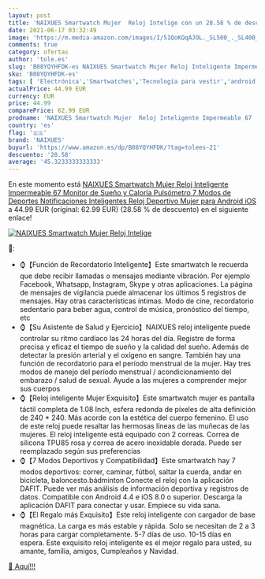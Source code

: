 ```yaml
---
layout: post
title: 'NAIXUES Smartwatch Mujer  Reloj Intelige con un 28.58 % de descuento'
date: 2021-06-17 03:32:49
image: 'https://m.media-amazon.com/images/I/51QoKQqAJOL._SL500_._SL400_.jpg'
comments: true
category: ofertas
author: 'tole.es'
slug: 'B08YQYHFDK-es NAIXUES Smartwatch Mujer Reloj Inteligente Impermeable 67...'
sku: 'B08YQYHFDK-es'
tags: [ 'Electrónica','Smartwatches','Tecnología para vestir','android','naixues', ]
actualPrice: 44.99 EUR
currency: EUR
price: 44.99
comparePrice: 62.99 EUR
prodname: 'NAIXUES Smartwatch Mujer  Reloj Inteligente Impermeable 67  Monitor de Sueño y Caloría Pulsómetro  7 Modos de Deportes  Notificaciones Inteligentes  Reloj Deportivo Mujer para Android iOS'
country: 'es'
flag: '🇪🇸'
brand: 'NAIXUES'
buyurl: 'https://www.amazon.es/dp/B08YQYHFDK/?tag=tolees-21'
descuento: '28.58'
average: '45.3233333333333'
---
```


En este momento está [NAIXUES Smartwatch Mujer  Reloj Inteligente Impermeable 67  Monitor de Sueño y Caloría Pulsómetro  7 Modos de Deportes  Notificaciones Inteligentes  Reloj Deportivo Mujer para Android iOS](https://www.amazon.es/dp/B08YQYHFDK/?tag=tolees-21) a 44.99 EUR (original: 62.99 EUR) (28.58 %  de descuento) en el siguiente enlace!

[![NAIXUES Smartwatch Mujer  Reloj Intelige](https://m.media-amazon.com/images/I/51QoKQqAJOL._SL500_._SL400_.jpg)](https://www.amazon.es/dp/B08YQYHFDK/?tag=tolees-21)

🔎:

- ⌚【Función de Recordatorio Inteligente】Este smartwatch le recuerda que debe recibir llamadas o mensajes mediante vibración. Por ejemplo Facebook, Whatsapp, Instagram, Skype y otras aplicaciones. La página de mensajes de vigilancia puede almacenar los últimos 5 registros de mensajes. Hay otras características íntimas. Modo de cine, recordatorio sedentario para beber agua, control de música, pronóstico del tiempo, etc
- ⌚【Su Asistente de Salud y Ejercicio】NAIXUES reloj inteligente puede controlar su ritmo cardíaco las 24 horas del día. Registre de forma precisa y eficaz el tiempo de sueño y la calidad del sueño. Además de detectar la presión arterial y el oxígeno en sangre. También hay una función de recordatorio para el período menstrual de la mujer. Hay tres modos de manejo del período menstrual / acondicionamiento del embarazo / salud de sexual. Ayude a las mujeres a comprender mejor sus cuerpos
- ⌚【Reloj inteligente Mujer Exquisito】Este smartwatch mujer es pantalla táctil completa de 1.08 Inch, esfera redonda de píxeles de alta definición de 240 * 240. Más acorde con la estética del cuerpo femenino. El uso de este reloj puede resaltar las hermosas líneas de las muñecas de las mujeres. El reloj inteligente está equipado con 2 correas. Correa de silicona TPU85 rosa y correa de acero inoxidable dorada. Puede ser reemplazado según sus preferencias
- ⌚【7 Modos Deportivos y Compatibilidad】Este smartwatch hay 7 modos deportivos: correr, caminar, fútbol, saltar la cuerda, andar en bicicleta, baloncesto.bádminton Conecte el reloj con la aplicación DAFIT. Puede ver más análisis de información deportiva y registros de datos. Compatible con Android 4.4 e iOS 8.0 o superior. Descarga la aplicación DAFIT para conectar y usar. Empiece su vida sana.
- ⌚【El Regalo más Exquisito】Este reloj inteligente con cargador de base magnética. La carga es más estable y rápida. Solo se necesitan de 2 a 3 horas para cargar completamente. 5-7 días de uso. 10-15 días en espera. Este exquisito reloj inteligente es el mejor regalo para usted, su amante, familia, amigos, Cumpleaños y Navidad.

[🛒 Aquí!!!](https://www.amazon.es/dp/B08YQYHFDK/?tag=tolees-21)
